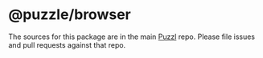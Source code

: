 # @puzzle/browser

The sources for this package are in the main [Puzzl](https://github.com/use-strict/puzzl) repo. Please file issues and pull requests against that repo.
